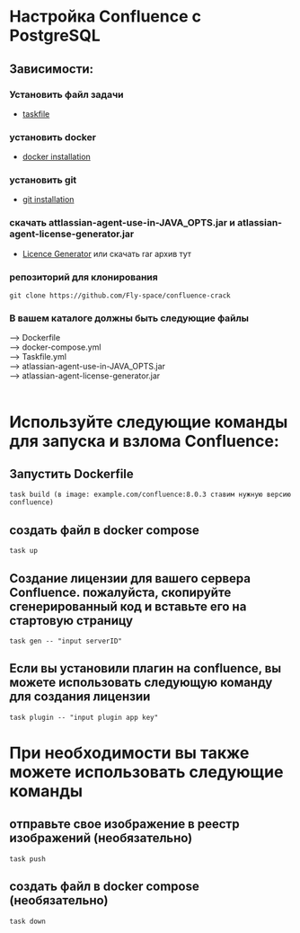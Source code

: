 # Настройка Confluence с PostgreSQL

## Зависимости:

### Установить файл задачи
* [taskfile](https://taskfile.dev/installation/)

### установить docker
* [docker installation](https://docs.docker.com/get-docker/)

### установить git
* [git installation](https://git-scm.com/book/en/v2/Getting-Started-Installing-Git)

### скачать attlassian-agent-use-in-JAVA_OPTS.jar и atlassian-agent-license-generator.jar
* [Licence Generator](https://drive.google.com/drive/folders/1z1ImzAvd3FngSJq6AiD6be_kDwYDD1RA?usp=drive_link)
или скачать rar архив тут

### репозиторий для клонирования
    git clone https://github.com/Fly-space/confluence-crack

### В вашем каталоге должны быть следующие файлы
--> Dockerfile
<br/>
--> docker-compose.yml
<br/>
--> Taskfile.yml
<br/>
--> atlassian-agent-use-in-JAVA_OPTS.jar
<br/>
--> atlassian-agent-license-generator.jar
<br/><br/>

# Используйте следующие команды для запуска и взлома Confluence:

## Запустить Dockerfile
    task build (в image: example.com/confluence:8.0.3 ставим нужную версию confluence)

## создать файл в docker compose 
    task up

## Создание лицензии для вашего сервера Confluence. пожалуйста, скопируйте сгенерированный код и вставьте его на стартовую страницу
    task gen -- "input serverID"

## Если вы установили плагин на confluence, вы можете использовать следующую команду для создания лицензии
    task plugin -- "input plugin app key"

# При необходимости вы также можете использовать следующие команды

## отправьте свое изображение в реестр изображений (необязательно)
    task push

## создать файл в docker compose (необязательно)
    task down
